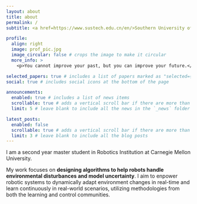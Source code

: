 ```yaml
---
layout: about
title: about
permalink: /
subtitle: <a href=https://www.sustech.edu.cn/en/>Southern University of Science and Technology</a>, <a href=https://eee.sustech.edu.cn//>Robotics Institute</a>, Master of Electronic Science and Technology.

profile:
  align: right
  image: prof_pic.jpg
  image_circular: false # crops the image to make it circular
  more_info: >
    <p>You cannot improve your past, but you can improve your future.</p>

selected_papers: true # includes a list of papers marked as "selected={true}"
social: true # includes social icons at the bottom of the page

announcements:
  enabled: true # includes a list of news items
  scrollable: true # adds a vertical scroll bar if there are more than 3 news items
  limit: 5 # leave blank to include all the news in the `_news` folder

latest_posts:
  enabled: false
  scrollable: true # adds a vertical scroll bar if there are more than 3 new posts items
  limit: 3 # leave blank to include all the blog posts
---
```


I am a second year master student in Robotics Institution at Carnegie Mellon University.

My work focuses on **designing algorithms to help robots handle environmental disturbances and model uncertainty**. I aim to enpower robotic systems to dynamically adapt environment changes in real-time and learn continuously in real-world scenarios, utilizing methodologies from both the learning and control communities.

<!-- Write your biography here. Tell the world about yourself. Link to your favorite [subreddit](http://reddit.com). You can put a picture in, too. The code is already in, just name your picture `prof_pic.jpg` and put it in the `img/` folder. -->

<!-- Put your address / P.O. box / other info right below your picture. You can also disable any of these elements by editing `profile` property of the YAML header of your `_pages/about.md`. Edit `_bibliography/papers.bib` and Jekyll will render your [publications page](/al-folio/publications/) automatically. -->

<!-- Link to your social media connections, too. This theme is set up to use [Font Awesome icons](https://fontawesome.com/) and [Academicons](https://jpswalsh.github.io/academicons/), like the ones below. Add your Facebook, Twitter, LinkedIn, Google Scholar, or just disable all of them. -->

<!-- ### News

- 2024-03-11: [Aerial Interaction with Tactile Sensing](https://sites.google.com/view/aerial-system-gelsight) accepted by ICRA -->
